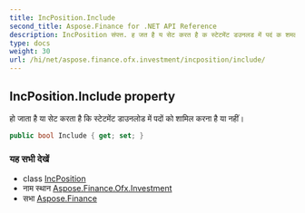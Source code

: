 ```yaml
---
title: IncPosition.Include
second_title: Aspose.Finance for .NET API Reference
description: IncPosition संपत्त. ह जत है य सेट करत है क स्टेटमेंट डउनलड में पदं क शमल करन है य नहं
type: docs
weight: 30
url: /hi/net/aspose.finance.ofx.investment/incposition/include/
---
```

## IncPosition.Include property

हो जाता है या सेट करता है कि स्टेटमेंट डाउनलोड में पदों को शामिल करना है या नहीं।

```csharp
public bool Include { get; set; }
```

### यह सभी देखें

* class [IncPosition](../)
* नाम स्थान [Aspose.Finance.Ofx.Investment](../../incposition/)
* सभा [Aspose.Finance](../../../)


